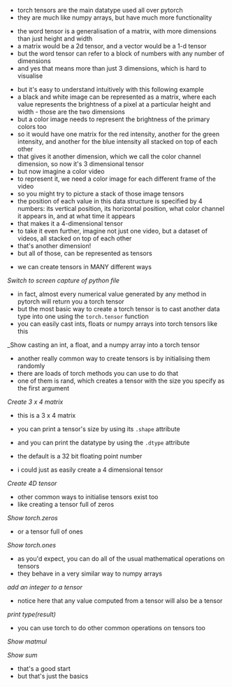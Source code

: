 - torch tensors are the main datatype used all over pytorch
- they are much like numpy arrays, but have much more functionality
<!-- to allow for things like automatic differentiation -->

<!-- TODO move this section below to a lesson on "what is a tensor?" -->

- the word tensor is a generalisation of a matrix, with more dimensions than just height and width
- a matrix would be a 2d tensor, and a vector would be a 1-d tensor
- but the word tensor can refer to a block of numbers with any number of dimensions
- and yes that means more than just 3 dimensions, which is hard to visualise
<!-- EXAMPLE -->
- but it's easy to understand intuitively with this following example
- a black and white image can be represented as a matrix, where each value represents the brightness of a pixel at a particular height and width - those are the two dimensions
- but a color image needs to represent the brightness of the primary colors too
- so it would have one matrix for the red intensity, another for the green intensity, and another for the blue intensity all stacked on top of each other
- that gives it another dimension, which we call the color channel dimension, so now it's 3 dimensional tensor
- but now imagine a color video
- to represent it, we need a color image for each different frame of the video
- so you might try to picture a stack of those image tensors
- the position of each value in this data structure is specified by 4 numbers: its vertical position, its horizontal position, what color channel it appears in, and at what time it appears
- that makes it a 4-dimensional tensor
- to take it even further, imagine not just one video, but a dataset of videos, all stacked on top of each other
- that's another dimension!
- but all of those, can be represented as tensors
<!-- TODO create animation for visualising the above explanation -->

<!-- CREATING TENSORS -->

- we can create tensors in MANY different ways

_Switch to screen capture of python file_

- in fact, almost every numerical value generated by any method in pytorch will return you a torch tensor
- but the most basic way to create a torch tensor is to cast another data type into one using the `torch.tensor` function
- you can easily cast ints, floats or numpy arrays into torch tensors like this

\_Show casting an int, a float, and a numpy array into a torch tensor

- another really common way to create tensors is by initialising them randomly
- there are loads of torch methods you can use to do that
- one of them is rand, which creates a tensor with the size you specify as the first argument

_Create 3 x 4 matrix_

- this is a 3 x 4 matrix
- you can print a tensor's size by using its `.shape` attribute
- and you can print the datatype by using the `.dtype` attribute
- the default is a 32 bit floating point number

- i could just as easily create a 4 dimensional tensor

_Create 4D tensor_

- other common ways to initialise tensors exist too
- like creating a tensor full of zeros

_Show torch.zeros_

- or a tensor full of ones

_Show torch.ones_

- as you'd expect, you can do all of the usual mathematical operations on tensors
- they behave in a very similar way to numpy arrays

_add an integer to a tensor_

- notice here that any value computed from a tensor will also be a tensor

_print type(result)_

- you can use torch to do other common operations on tensors too

_Show matmul_

_Show sum_

- that's a good start
- but that's just the basics
